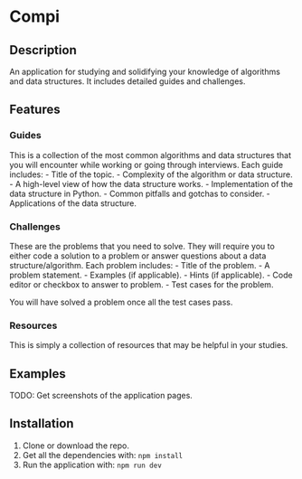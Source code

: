 # Compi

## Description

An application for studying and solidifying your knowledge of algorithms and data structures. It includes detailed guides and challenges.

## Features

### Guides

This is a collection of the most common algorithms and data structures that you will encounter while working or going through interviews. Each guide includes:
    - Title of the topic.
    - Complexity of the algorithm or data structure.
    - A high-level view of how the data structure works.
    - Implementation of the data structure in Python.
    - Common pitfalls and gotchas to consider.
    - Applications of the data structure.

### Challenges

These are the problems that you need to solve. They will require you to either code a solution to a problem or answer questions about a data structure/algorithm. Each problem includes:
    - Title of the problem.
    - A problem statement.
    - Examples (if applicable).
    - Hints (if applicable).
    - Code editor or checkbox to answer to problem.
    - Test cases for the problem.

You will have solved a problem once all the test cases pass.

### Resources

This is simply a collection of resources that may be helpful in your studies.

## Examples

TODO: Get screenshots of the application pages.

## Installation

1. Clone or download the repo.
2. Get all the dependencies with: `npm install`
3. Run the application with: `npm run dev`

